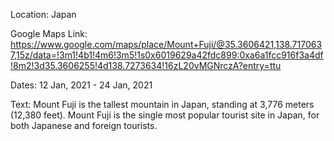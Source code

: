 Location: Japan

Google Maps Link: https://www.google.com/maps/place/Mount+Fuji/@35.3606421,138.7170637,15z/data=!3m1!4b1!4m6!3m5!1s0x6019629a42fdc899:0xa6a1fcc916f3a4df!8m2!3d35.3606255!4d138.7273634!16zL20vMGNrczA?entry=ttu

Dates: 12 Jan, 2021 - 24 Jan, 2021

Text: Mount Fuji is the tallest mountain in Japan, standing at 3,776 meters (12,380 feet). Mount Fuji is the single most popular tourist site in Japan, for both Japanese and foreign tourists.